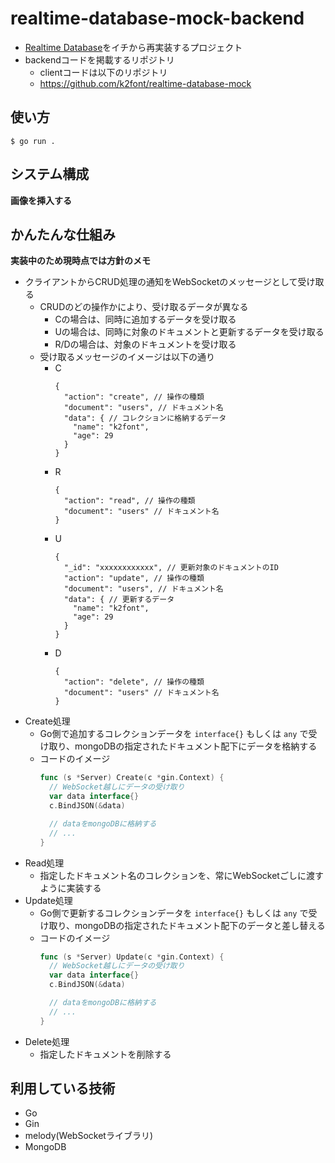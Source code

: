# realtime-database-mock-backend

- [Realtime Database](https://firebase.google.com/docs/database?hl=ja)をイチから再実装するプロジェクト
- backendコードを掲載するリポジトリ
  - clientコードは以下のリポジトリ
  - https://github.com/k2font/realtime-database-mock

## 使い方
`$ go run .`

## システム構成

**画像を挿入する**

## かんたんな仕組み
**実装中のため現時点では方針のメモ**
- クライアントからCRUD処理の通知をWebSocketのメッセージとして受け取る
  - CRUDのどの操作かにより、受け取るデータが異なる
    - Cの場合は、同時に追加するデータを受け取る
    - Uの場合は、同時に対象のドキュメントと更新するデータを受け取る
    - R/Dの場合は、対象のドキュメントを受け取る
  - 受け取るメッセージのイメージは以下の通り
    - C
      ```jsonc
      {
        "action": "create", // 操作の種類
        "document": "users", // ドキュメント名
        "data": { // コレクションに格納するデータ
          "name": "k2font",
          "age": 29
        }
      }
      ```
    - R
      ```jsonc
      {
        "action": "read", // 操作の種類
        "document": "users" // ドキュメント名
      }
      ```
    - U
      ```jsonc
      {
        "_id": "xxxxxxxxxxxx", // 更新対象のドキュメントのID
        "action": "update", // 操作の種類
        "document": "users", // ドキュメント名
        "data": { // 更新するデータ
          "name": "k2font",
          "age": 29
        }
      }
      ```
    - D
      ```jsonc
      {
        "action": "delete", // 操作の種類
        "document": "users" // ドキュメント名
      }
      ```
- Create処理
  - Go側で追加するコレクションデータを `interface{}` もしくは `any` で受け取り、mongoDBの指定されたドキュメント配下にデータを格納する
  - コードのイメージ
    ```go
    func (s *Server) Create(c *gin.Context) {
      // WebSocket越しにデータの受け取り
      var data interface{}
      c.BindJSON(&data)

      // dataをmongoDBに格納する
      // ...
    }
    ```
- Read処理
  - 指定したドキュメント名のコレクションを、常にWebSocketごしに渡すように実装する
- Update処理
  - Go側で更新するコレクションデータを `interface{}` もしくは `any` で受け取り、mongoDBの指定されたドキュメント配下のデータと差し替える
  - コードのイメージ
    ```go
    func (s *Server) Update(c *gin.Context) {
      // WebSocket越しにデータの受け取り
      var data interface{}
      c.BindJSON(&data)

      // dataをmongoDBに格納する
      // ...
    }
    ```
- Delete処理
  - 指定したドキュメントを削除する

## 利用している技術
- Go
- Gin
- melody(WebSocketライブラリ)
- MongoDB